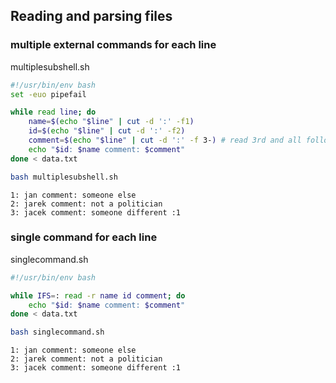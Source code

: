 ## Reading and parsing files
### multiple external commands for each line
multiplesubshell.sh
```bash
#!/usr/bin/env bash
set -euo pipefail

while read line; do 
	name=$(echo "$line" | cut -d ':' -f1)
	id=$(echo "$line" | cut -d ':' -f2)
	comment=$(echo "$line" | cut -d ':' -f 3-) # read 3rd and all following fields
	echo "$id: $name comment: $comment"
done < data.txt	
```
```bash
bash multiplesubshell.sh
```
```
1: jan comment: someone else
2: jarek comment: not a politician
3: jacek comment: someone different :1
```
### single command for each line
singlecommand.sh
```bash
#!/usr/bin/env bash

while IFS=: read -r name id comment; do 
	echo "$id: $name comment: $comment"
done < data.txt

```
```bash
bash singlecommand.sh
```
```
1: jan comment: someone else
2: jarek comment: not a politician
3: jacek comment: someone different :1
```
